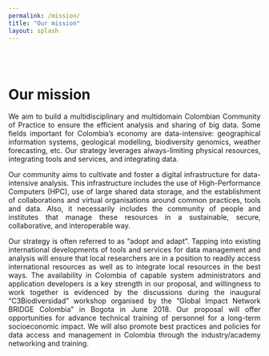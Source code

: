 ```yaml
---
permalink: /mission/
title: "Our mission"
layout: splash
---
```


<br>
<br>

# Our mission

<p style="text-align: justify; text-justify: inter-word;">We aim to build a multidisciplinary and multidomain Colombian Community of Practice to ensure the efficient analysis and sharing of big data. Some fields important for Colombia’s economy are data-intensive: geographical information systems, geological modelling, biodiversity genomics, weather forecasting, etc. Our strategy leverages always-limiting physical resources, integrating tools and services, and integrating data.</p>

<p style="text-align: justify; text-justify: inter-word;">Our community aims to cultivate and foster a digital infrastructure for data-intensive analysis. This infrastructure includes the use of High-Performance Computers (HPC), use of large shared data storage, and the establishment of collaborations and virtual organisations around common practices, tools and data. Also, it necessarily includes the community of people and institutes that manage these resources in a sustainable, secure, collaborative, and interoperable way. </p>

<p style="text-align: justify; text-justify: inter-word;">Our strategy is often referred to as “adopt and adapt”. Tapping into existing international developments of tools and services for data management and analysis will ensure that local researchers are in a position to readily access international resources as well as to integrate local resources in the best ways. The availability in Colombia of capable system administrators and application developers is a key strength in our proposal, and willingness to work together is evidenced by the discussions during the inaugural “C3Biodiversidad” workshop organised by the “Global Impact Network BRIDGE Colombia” in Bogota in June 2018. Our proposal will offer opportunities for advance technical training of personnel for a long-term socioeconomic impact. We will also promote best practices and policies for data access and management in Colombia through the industry/academy networking and training. </p>
